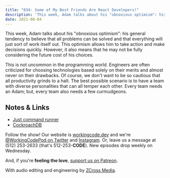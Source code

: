 ```yaml
---
title: "034: Some of My Best Friends Are React Developers!"
description: 'This week, Adam talks about his "obnoxious optimism": his general tendency to believe that all problems can be solved and that everything will just sort of work itself out.'
date: 2021-08-04
---
```


<script async defer onload="redcircleIframe();" src="https://api.podcache.net/embedded-player/sh/30227421-bc27-45c2-bfb4-861def7dd4cc/ep/bb4e10de-e61d-4031-b2f4-127233a24cd6"></script><div class="redcirclePlayer-bb4e10de-e61d-4031-b2f4-127233a24cd6"></div>

This week, Adam talks about his "obnoxious optimism": his general tendency to believe that all problems can be solved and that everything will just sort of work itself out. This optimism allows him to take action and make decisions quickly. However, it also means that he may not be fully considering the future cost of his choices.

This is not uncommon in the programming world. Engineers are often criticized for choosing technologies based solely on their merits and almost never on their drawbacks. Of course, we don't want to be so cautious that all productivity grinds to a halt. The best possible scenario is to have a team with diverse personalities that can all temper each other. Every team needs an Adam; but, every team also needs a few curmudgeons.

## Notes & Links

- [Just command runner](https://github.com/casey/just)
- [CockroachDB](https://www.cockroachlabs.com/)

Follow the show! Our website is [workingcode.dev][working-code] and we're [@WorkingCodePod on Twitter][working-code-twitter] and [Instagram][working-code-instagram]. Or, leave us a message at (512) 253-2633‬ (that's 512-253-**CODE**). New episodes drop weekly on Wednesday.

And, if you're **feeling the love**, [support us on Patreon][working-code-patreon].

With audio editing and engineering by [ZCross Media][editor].

[working-code]: https://workingcode.dev/
[working-code-instagram]: https://www.instagram.com/workingcodepod/
[working-code-patreon]: https://www.patreon.com/workingcodepod
[working-code-twitter]: https://twitter.com/WorkingCodePod
[editor]: https://www.zcross.media/
